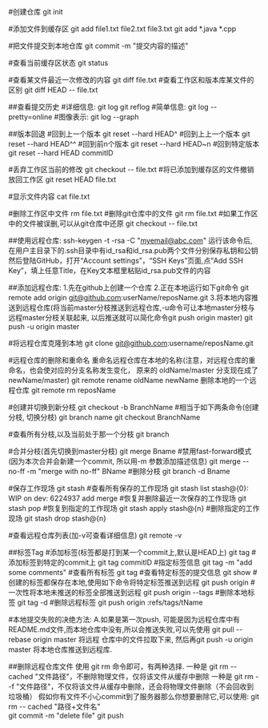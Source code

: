 ﻿#创建仓库
  git init

#添加文件到缓存区
  git add file1.txt file2.txt file3.txt
  git add *.java *.cpp

#把文件提交到本地仓库
  git commit -m "提交内容的描述"

#查看当前缓存区状态
  git status

#查看某文件最近一次修改的内容
  git diff file.txt
#查看工作区和版本库某文件的区别
  git diff HEAD -- file.txt

##查看提交历史
#详细信息:
  git log
  git reflog
#简单信息:
  git log --pretty=online
#图像表示:
  git log --graph

##版本回退
#回到上一个版本
  git reset --hard HEAD^
#回到上上一个版本
  git reset --hard HEAD^^
#回到前n个版本
  git reset --hard HEAD~n
#回到特定版本
  git reset --hard HEAD commitID

#丢弃工作区当前的修改
  git checkout -- file.txt
#将已添加到缓存区的文件撤销放回工作区
  git reset HEAD file.txt

#显示文件内容
  cat file.txt

#删除工作区中文件
  rm file.txt
#删除git仓库中的文件
  git rm file.txt
#如果工作区中的文件被误删,可以从git仓库中还原
  git checkout -- file.txt

##使用远程仓库:
  ssh-keygen -t -rsa -C "myemail@abc.com"
运行该命令后, 在用户主目录下的.ssh目录中有id_rsa和id_rsa.pub两个文件分别保存私钥和公钥
然后登陆GitHub，打开“Account settings”，“SSH Keys”页面,点“Add SSH Key”，填上任意Title，在Key文本框里粘贴id_rsa.pub文件的内容

##添加远程仓库:
1.先在github上创建一个仓库
2.正在本地运行如下git命令
  git remote add origin git@github.com:userName/reposName.git
3.将本地内容推送到远程仓库(将当前master分枝推送到远程仓库,-u命令可让本地master分枝与远程master分枝关联起来,
  以后推送就可以简化命令git push origin master)
  git push -u origin master

#将远程仓库克隆到本地
  git clone git@github.com:username/reposName.git

#远程仓库的删除和重命名
重命名远程仓库在本地的名称(注意，对远程仓库的重命名，也会使对应的分支名称发生变化，
原来的 oldName/master 分支现在成了newName/master)
  git remote rename oldName newName
删除本地的一个远程仓库
  git remote rm reposName


#创建并切换到新分枝
  git checkout -b BranchName
#相当于如下两条命令(创建分枝, 切换分枝)
  git branch name
  git checkout BranchName

#查看所有分枝,以及当前处于那一个分枝
  git branch

#合并分枝(首先切换到master分枝)
  git merge Bname
#禁用fast-forward模式(因为本次合并会新建一个commit, 所以用-m 参数添加描述信息)
  git merge --no-ff -m "merge with no-ff" BName
#删除分枝
  git branch -d Bname


#保存工作现场
  git stash
#查看所有保存的工作现场
  git stash list
  stash@{0}: WIP on dev: 6224937 add merge
#恢复并删除最近一次保存的工作现场
  git stash pop
#恢复到指定的工作现场
  git stash apply stash@{n}
#删除指定的工作现场
  git stash drop stash@{n}

#查看远程仓库列表(加-v可查看详细信息)
  git remote -v

##标签Tag
#添加标签(标签都是打到某一个commit上,默认是HEAD上)
  git tag <TagName>
#添加标签到特定的commit上
  git tag <Tname> commitID
#指定标签信息
  git tag <Tname> -m "add some comments"
#查看所有标签
  git tag
#查看特定标签的提交信息
  git show <Tname>
#创建的标签都保存在本地,使用如下命令将特定标签推送到远程
  git push origin <Tname>
#一次性将本地未推送的标签全部推送到远程
  git push origin --tags
#删除本地标签
  git tag -d <Tname>
#删除远程标签
  git push origin :refs/tags/tName

#本地提交失败的决绝方法:
A.如果是第一次push, 可能是因为远程仓库中有README.md文件,而本地仓库中没有,所以会推送失败,可以先使用 git pull --rebase origin master 将远程
  仓库中的文件拉取下来, 然后再git push -u origin master 将本地仓库推送到远程库.

##删除远程仓库文件
使用 git rm 命令即可，有两种选择.
一种是 git rm --cached "文件路径"，不删除物理文件，仅将该文件从缓存中删除
一种是 git rm --f "文件路径"，不仅将该文件从缓存中删除，还会将物理文件删除（不会回收到垃圾桶）
假如你有文件不小心commit到了服务器那么你想要删除它,可以使用:
  git rm -- cached "路径+文件名"  
  git commit -m "delete file" 
  git push  